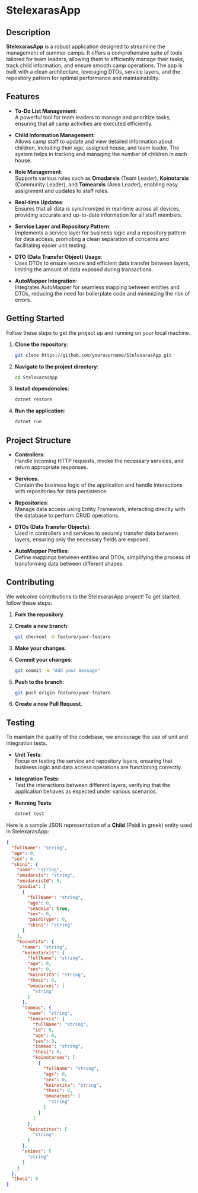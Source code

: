 # StelexarasApp

## Description

**StelexarasApp** is a robust application designed to streamline the management of summer camps. It offers a comprehensive suite of tools tailored for team leaders, allowing them to efficiently manage their tasks, track child information, and ensure smooth camp operations. The app is built with a clean architecture, leveraging DTOs, service layers, and the repository pattern for optimal performance and maintainability.

## Features

- **To-Do List Management**:  
  A powerful tool for team leaders to manage and prioritize tasks, ensuring that all camp activities are executed efficiently.

- **Child Information Management**:  
  Allows camp staff to update and view detailed information about children, including their age, assigned house, and team leader. The system helps in tracking and managing the number of children in each house.

- **Role Management**:  
  Supports various roles such as **Omadarxis** (Team Leader), **Koinotarxis** (Community Leader), and **Tomearxis** (Area Leader), enabling easy assignment and updates to staff roles.

- **Real-time Updates**:  
  Ensures that all data is synchronized in real-time across all devices, providing accurate and up-to-date information for all staff members.

- **Service Layer and Repository Pattern**:  
  Implements a service layer for business logic and a repository pattern for data access, promoting a clean separation of concerns and facilitating easier unit testing.

- **DTO (Data Transfer Object) Usage**:  
  Uses DTOs to ensure secure and efficient data transfer between layers, limiting the amount of data exposed during transactions.

- **AutoMapper Integration**:  
  Integrates AutoMapper for seamless mapping between entities and DTOs, reducing the need for boilerplate code and minimizing the risk of errors.

## Getting Started

Follow these steps to get the project up and running on your local machine.

1. **Clone the repository**:
    ```bash
    git clone https://github.com/yourusername/StelexarasApp.git
    ```

2. **Navigate to the project directory**:
    ```bash
    cd StelexarasApp
    ```

3. **Install dependencies**:
    ```bash
    dotnet restore
    ```

4. **Run the application**:
    ```bash
    dotnet run
    ```

## Project Structure

- **Controllers**:  
  Handle incoming HTTP requests, invoke the necessary services, and return appropriate responses.

- **Services**:  
  Contain the business logic of the application and handle interactions with repositories for data persistence.

- **Repositories**:  
  Manage data access using Entity Framework, interacting directly with the database to perform CRUD operations.

- **DTOs (Data Transfer Objects)**:  
  Used in controllers and services to securely transfer data between layers, ensuring only the necessary fields are exposed.

- **AutoMapper Profiles**:  
  Define mappings between entities and DTOs, simplifying the process of transforming data between different shapes.

## Contributing

We welcome contributions to the StelexarasApp project! To get started, follow these steps:

1. **Fork the repository**.

2. **Create a new branch**:
    ```bash
    git checkout -b feature/your-feature
    ```

3. **Make your changes**.

4. **Commit your changes**:
    ```bash
    git commit -m "Add your message"
    ```

5. **Push to the branch**:
    ```bash
    git push origin feature/your-feature
    ```

6. **Create a new Pull Request**.

## Testing

To maintain the quality of the codebase, we encourage the use of unit and integration tests.

- **Unit Tests**:  
  Focus on testing the service and repository layers, ensuring that business logic and data access operations are functioning correctly.

- **Integration Tests**:  
  Test the interactions between different layers, verifying that the application behaves as expected under various scenarios.

- **Running Tests**:
    ```bash
    dotnet test
    ```
Here is a sample JSON representation of a **Child** (Paidi in greek) entity used in StelexarasApp:

```json
{
  "fullName": "string",
  "age": 0,
  "sex": 0,
  "skini": {
    "name": "string",
    "omadarxis": "string",
    "omadarxisId": 0,
    "paidia": [
      {
        "fullName": "string",
        "age": 0,
        "seAdeia": true,
        "sex": 0,
        "paidiType": 0,
        "skini": "string"
      }
    ],
    "koinotita": {
      "name": "string",
      "koinotarxis": {
        "fullName": "string",
        "age": 0,
        "sex": 0,
        "koinotita": "string",
        "thesi": 0,
        "omadarxes": [
          "string"
        ]
      },
      "tomeas": {
        "name": "string",
        "tomearxis": {
          "fullName": "string",
          "id": 0,
          "age": 0,
          "sex": 0,
          "tomeas": "string",
          "thesi": 0,
          "koinotarxes": [
            {
              "fullName": "string",
              "age": 0,
              "sex": 0,
              "koinotita": "string",
              "thesi": 0,
              "omadarxes": [
                "string"
              ]
            }
          ]
        },
        "koinotites": [
          "string"
        ]
      },
      "skines": [
        "string"
      ]
    }
  },
  "thesi": 0
}

